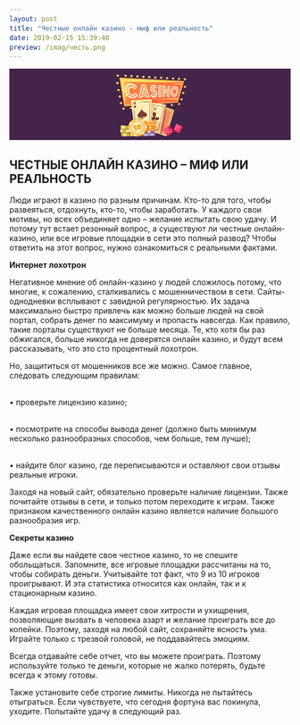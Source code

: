 ```yaml
---
layout: post
title: "Честные онлайн казино - миф или реальность"
date: 2019-02-15 15:39:40
preview: /imag/честь.png
---
```

![Picture 1](/imag/отвага.png)

## ЧЕСТНЫЕ ОНЛАЙН КАЗИНО – МИФ ИЛИ РЕАЛЬНОСТЬ

Люди играют в казино по разным причинам. Кто-то для того, чтобы развеяться, отдохнуть, кто-то, чтобы заработать. У каждого свои мотивы, но всех объединяет одно – желание испытать свою удачу. И потому тут встает резонный вопрос, а существуют ли честные онлайн-казино, или все игровые площадки в сети это полный развод? Чтобы ответить на этот вопрос, нужно ознакомиться с реальными фактами. 

<strong>Интернет лохотрон</strong>

Негативное мнение об онлайн-казино у людей сложилось потому, что многие, к сожалению, сталкивались с мошенничеством в сети. Сайты-однодневки всплывают с завидной регулярностью. Их задача максимально быстро привлечь как можно больше людей на свой портал, собрать денег по максимуму и пропасть навсегда. Как правило, такие порталы существуют не больше месяца. Те, кто хотя бы раз обжигался, больше никогда не доверятся онлайн казино, и будут всем рассказывать, что это сто процентный лохотрон. 

Но, защититься от мошенников все же можно. Самое главное, следовать следующим правилам:

<br>•	проверьте лицензию казино;

<br>•	посмотрите на способы вывода денег (должно быть минимум несколько разнообразных способов, чем больше, тем лучше);

<br>•	найдите блог казино, где переписываются и оставляют свои отзывы реальные игроки.

Заходя на новый сайт, обязательно проверьте наличие лицензии. Также почитайте отзывы в сети, и только потом переходите к играм. Также признаком качественного онлайн казино является наличие большого разнообразия игр.

<strong>Секреты казино</strong>

Даже если вы найдете свое честное казино, то не спешите обольщаться. Запомните, все игровые площадки рассчитаны на то, чтобы собирать деньги. Учитывайте тот факт, что 9 из 10 игроков проигрывают. И эта статистика относится как онлайн, так и к стационарным казино.

Каждая игровая площадка имеет свои хитрости и ухищрения, позволяющие вызвать в человека азарт и желание проиграть все до копейки. Поэтому, заходя на любой сайт, сохраняйте ясность ума. Играйте только с трезвой головой, не поддавайтесь эмоциям.

Всегда отдавайте себе отчет, что вы можете проиграть. Поэтому используйте только те деньги, которые не жалко потерять, будьте всегда к этому готовы.

Также установите себе строгие лимиты. Никогда не пытайтесь отыграться. Если чувствуете, что сегодня фортуна вас покинула, уходите. Попытайте удачу в следующий раз. 

